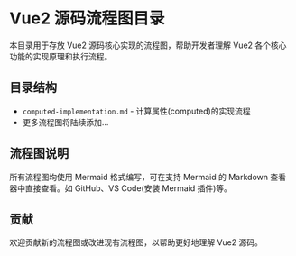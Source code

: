 # Vue2 源码流程图目录

本目录用于存放 Vue2 源码核心实现的流程图，帮助开发者理解 Vue2 各个核心功能的实现原理和执行流程。

## 目录结构

- `computed-implementation.md` - 计算属性(computed)的实现流程
- 更多流程图将陆续添加...

## 流程图说明

所有流程图均使用 Mermaid 格式编写，可在支持 Mermaid 的 Markdown 查看器中直接查看。如 GitHub、VS Code(安装 Mermaid 插件)等。

## 贡献

欢迎贡献新的流程图或改进现有流程图，以帮助更好地理解 Vue2 源码。
